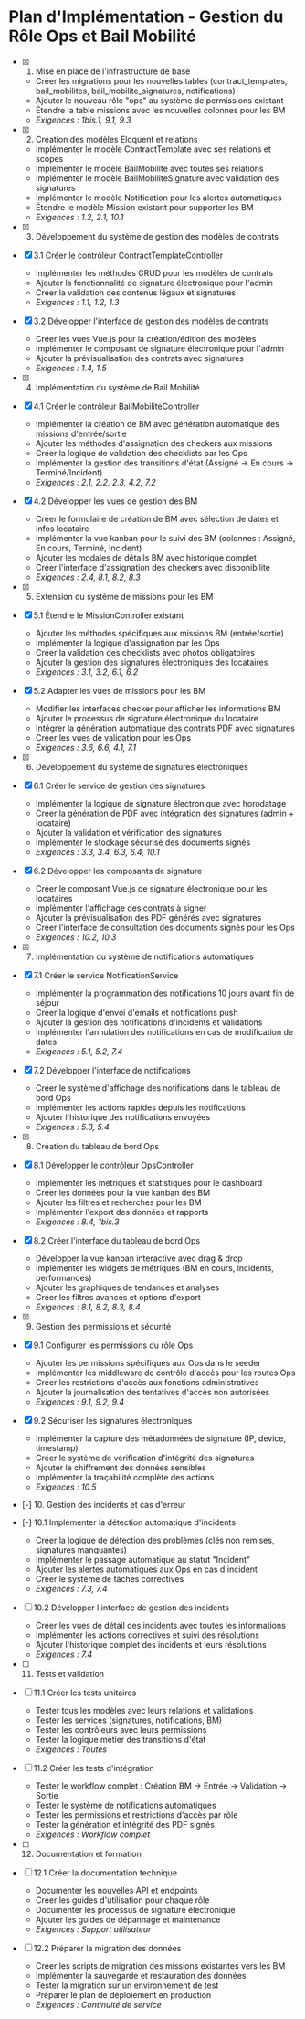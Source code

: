 # Plan d'Implémentation - Gestion du Rôle Ops et Bail Mobilité

-   [x] 1. Mise en place de l'infrastructure de base

    -   Créer les migrations pour les nouvelles tables (contract_templates, bail_mobilites, bail_mobilite_signatures, notifications)
    -   Ajouter le nouveau rôle "ops" au système de permissions existant
    -   Étendre la table missions avec les nouvelles colonnes pour les BM
    -   _Exigences : 1bis.1, 9.1, 9.3_

-   [x] 2. Création des modèles Eloquent et relations

    -   Implémenter le modèle ContractTemplate avec ses relations et scopes
    -   Implémenter le modèle BailMobilite avec toutes ses relations
    -   Implémenter le modèle BailMobiliteSignature avec validation des signatures
    -   Implémenter le modèle Notification pour les alertes automatiques
    -   Étendre le modèle Mission existant pour supporter les BM
    -   _Exigences : 1.2, 2.1, 10.1_

-   [x] 3. Développement du système de gestion des modèles de contrats
-   [x] 3.1 Créer le contrôleur ContractTemplateController

    -   Implémenter les méthodes CRUD pour les modèles de contrats
    -   Ajouter la fonctionnalité de signature électronique pour l'admin
    -   Créer la validation des contenus légaux et signatures
    -   _Exigences : 1.1, 1.2, 1.3_

-   [x] 3.2 Développer l'interface de gestion des modèles de contrats

    -   Créer les vues Vue.js pour la création/édition des modèles
    -   Implémenter le composant de signature électronique pour l'admin
    -   Ajouter la prévisualisation des contrats avec signatures
    -   _Exigences : 1.4, 1.5_

-   [x] 4. Implémentation du système de Bail Mobilité
-   [x] 4.1 Créer le contrôleur BailMobiliteController

    -   Implémenter la création de BM avec génération automatique des missions d'entrée/sortie
    -   Ajouter les méthodes d'assignation des checkers aux missions
    -   Créer la logique de validation des checklists par les Ops
    -   Implémenter la gestion des transitions d'état (Assigné → En cours → Terminé/Incident)
    -   _Exigences : 2.1, 2.2, 2.3, 4.2, 7.2_

-   [x] 4.2 Développer les vues de gestion des BM

    -   Créer le formulaire de création de BM avec sélection de dates et infos locataire
    -   Implémenter la vue kanban pour le suivi des BM (colonnes : Assigné, En cours, Terminé, Incident)
    -   Ajouter les modales de détails BM avec historique complet
    -   Créer l'interface d'assignation des checkers avec disponibilité
    -   _Exigences : 2.4, 8.1, 8.2, 8.3_

-   [x] 5. Extension du système de missions pour les BM
-   [x] 5.1 Étendre le MissionController existant

    -   Ajouter les méthodes spécifiques aux missions BM (entrée/sortie)
    -   Implémenter la logique d'assignation par les Ops
    -   Créer la validation des checklists avec photos obligatoires
    -   Ajouter la gestion des signatures électroniques des locataires
    -   _Exigences : 3.1, 3.2, 6.1, 6.2_

-   [x] 5.2 Adapter les vues de missions pour les BM

    -   Modifier les interfaces checker pour afficher les informations BM
    -   Ajouter le processus de signature électronique du locataire
    -   Intégrer la génération automatique des contrats PDF avec signatures
    -   Créer les vues de validation pour les Ops
    -   _Exigences : 3.6, 6.6, 4.1, 7.1_

-   [x] 6. Développement du système de signatures électroniques
-   [x] 6.1 Créer le service de gestion des signatures

    -   Implémenter la logique de signature électronique avec horodatage
    -   Créer la génération de PDF avec intégration des signatures (admin + locataire)
    -   Ajouter la validation et vérification des signatures
    -   Implémenter le stockage sécurisé des documents signés
    -   _Exigences : 3.3, 3.4, 6.3, 6.4, 10.1_

-   [x] 6.2 Développer les composants de signature

    -   Créer le composant Vue.js de signature électronique pour les locataires
    -   Implémenter l'affichage des contrats à signer
    -   Ajouter la prévisualisation des PDF générés avec signatures
    -   Créer l'interface de consultation des documents signés pour les Ops
    -   _Exigences : 10.2, 10.3_

-   [x] 7. Implémentation du système de notifications automatiques
-   [x] 7.1 Créer le service NotificationService

    -   Implémenter la programmation des notifications 10 jours avant fin de séjour
    -   Créer la logique d'envoi d'emails et notifications push
    -   Ajouter la gestion des notifications d'incidents et validations
    -   Implémenter l'annulation des notifications en cas de modification de dates
    -   _Exigences : 5.1, 5.2, 7.4_

-   [x] 7.2 Développer l'interface de notifications

    -   Créer le système d'affichage des notifications dans le tableau de bord Ops
    -   Implémenter les actions rapides depuis les notifications
    -   Ajouter l'historique des notifications envoyées
    -   _Exigences : 5.3, 5.4_

-   [x] 8. Création du tableau de bord Ops
-   [x] 8.1 Développer le contrôleur OpsController

    -   Implémenter les métriques et statistiques pour le dashboard
    -   Créer les données pour la vue kanban des BM
    -   Ajouter les filtres et recherches pour les BM
    -   Implémenter l'export des données et rapports
    -   _Exigences : 8.4, 1bis.3_

-   [x] 8.2 Créer l'interface du tableau de bord Ops

    -   Développer la vue kanban interactive avec drag & drop
    -   Implémenter les widgets de métriques (BM en cours, incidents, performances)
    -   Ajouter les graphiques de tendances et analyses
    -   Créer les filtres avancés et options d'export
    -   _Exigences : 8.1, 8.2, 8.3, 8.4_

-   [x] 9. Gestion des permissions et sécurité
-   [x] 9.1 Configurer les permissions du rôle Ops

    -   Ajouter les permissions spécifiques aux Ops dans le seeder
    -   Implémenter les middleware de contrôle d'accès pour les routes Ops
    -   Créer les restrictions d'accès aux fonctions administratives
    -   Ajouter la journalisation des tentatives d'accès non autorisées
    -   _Exigences : 9.1, 9.2, 9.4_

-   [x] 9.2 Sécuriser les signatures électroniques

    -   Implémenter la capture des métadonnées de signature (IP, device, timestamp)
    -   Créer le système de vérification d'intégrité des signatures
    -   Ajouter le chiffrement des données sensibles
    -   Implémenter la traçabilité complète des actions
    -   _Exigences : 10.5_

-   [-] 10. Gestion des incidents et cas d'erreur
-   [-] 10.1 Implémenter la détection automatique d'incidents

    -   Créer la logique de détection des problèmes (clés non remises, signatures manquantes)
    -   Implémenter le passage automatique au statut "Incident"
    -   Ajouter les alertes automatiques aux Ops en cas d'incident
    -   Créer le système de tâches correctives
    -   _Exigences : 7.3, 7.4_

-   [ ] 10.2 Développer l'interface de gestion des incidents

    -   Créer les vues de détail des incidents avec toutes les informations
    -   Implémenter les actions correctives et suivi des résolutions
    -   Ajouter l'historique complet des incidents et leurs résolutions
    -   _Exigences : 7.4_

-   [ ] 11. Tests et validation
-   [ ] 11.1 Créer les tests unitaires

    -   Tester tous les modèles avec leurs relations et validations
    -   Tester les services (signatures, notifications, BM)
    -   Tester les contrôleurs avec leurs permissions
    -   Tester la logique métier des transitions d'état
    -   _Exigences : Toutes_

-   [ ] 11.2 Créer les tests d'intégration

    -   Tester le workflow complet : Création BM → Entrée → Validation → Sortie
    -   Tester le système de notifications automatiques
    -   Tester les permissions et restrictions d'accès par rôle
    -   Tester la génération et intégrité des PDF signés
    -   _Exigences : Workflow complet_

-   [ ] 12. Documentation et formation
-   [ ] 12.1 Créer la documentation technique

    -   Documenter les nouvelles API et endpoints
    -   Créer les guides d'utilisation pour chaque rôle
    -   Documenter les processus de signature électronique
    -   Ajouter les guides de dépannage et maintenance
    -   _Exigences : Support utilisateur_

-   [ ] 12.2 Préparer la migration des données
    -   Créer les scripts de migration des missions existantes vers les BM
    -   Implémenter la sauvegarde et restauration des données
    -   Tester la migration sur un environnement de test
    -   Préparer le plan de déploiement en production
    -   _Exigences : Continuité de service_
